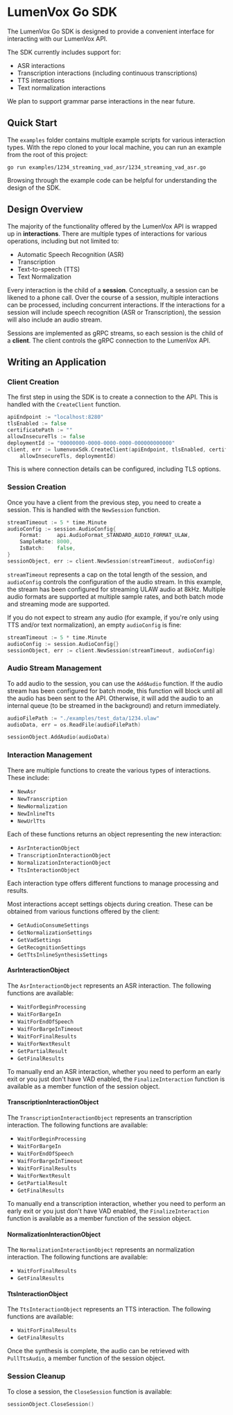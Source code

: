 # LumenVox Go SDK

The LumenVox Go SDK is designed to provide a convenient interface for
interacting with our LumenVox API.

The SDK currently includes support for:
  - ASR interactions
  - Transcription interactions (including continuous transcriptions)
  - TTS interactions
  - Text normalization interactions

We plan to support grammar parse interactions in the near future.

## Quick Start

The `examples` folder contains multiple example scripts for various interaction
types. With the repo cloned to your local machine, you can run an example from
the root of this project:
```shell
go run examples/1234_streaming_vad_asr/1234_streaming_vad_asr.go
```

Browsing through the example code can be helpful for understanding the design of
the SDK.

## Design Overview

The majority of the functionality offered by the LumenVox API is wrapped up in
**interactions**. There are multiple types of interactions for various
operations, including but not limited to:
  - Automatic Speech Recognition (ASR)
  - Transcription
  - Text-to-speech (TTS)
  - Text Normalization

Every interaction is the child of a **session**. Conceptually, a session can be
likened to a phone call. Over the course of a session, multiple interactions can
be processed, including concurrent interactions. If the interactions for a
session will include speech recognition (ASR or Transcription), the session will
also include an audio stream.

Sessions are implemented as gRPC streams, so each session is the child of a
**client**. The client controls the gRPC connection to the LumenVox API. 

## Writing an Application

### Client Creation

The first step in using the SDK is to create a connection to the API. This is
handled with the `CreateClient` function.
```go
apiEndpoint := "localhost:8280"
tlsEnabled := false
certificatePath := ""
allowInsecureTls := false
deploymentId := "00000000-0000-0000-0000-000000000000"
client, err := lumenvoxSdk.CreateClient(apiEndpoint, tlsEnabled, certificatePath,
    allowInsecureTls, deploymentId)
```

This is where connection details can be configured, including TLS options.

### Session Creation

Once you have a client from the previous step, you need to create a session. This
is handled with the `NewSession` function.
```go
streamTimeout := 5 * time.Minute
audioConfig := session.AudioConfig{
    Format:     api.AudioFormat_STANDARD_AUDIO_FORMAT_ULAW,
    SampleRate: 8000,
    IsBatch:    false,
}
sessionObject, err := client.NewSession(streamTimeout, audioConfig)
```

`streamTimeout` represents a cap on the total length of the session, and
`audioConfig` controls the configuration of the audio stream. In this example,
the stream has been configured for streaming ULAW audio at 8kHz. Multiple audio
formats are supported at multiple sample rates, and both batch mode and streaming
mode are supported.

If you do not expect to stream any audio (for example, if you're only using TTS
and/or text normalization), an empty `audioConfig` is fine:
```go
streamTimeout := 5 * time.Minute
audioConfig := session.AudioConfig{}
sessionObject, err := client.NewSession(streamTimeout, audioConfig)
```

### Audio Stream Management

To add audio to the session, you can use the `AddAudio` function. If the audio
stream has been configured for batch mode, this function will block until all
the audio has been sent to the API. Otherwise, it will add the audio to an
internal queue (to be streamed in the background) and return immediately.
```go
audioFilePath := "./examples/test_data/1234.ulaw"
audioData, err = os.ReadFile(audioFilePath)

sessionObject.AddAudio(audioData)
```

### Interaction Management

There are multiple functions to create the various types of interactions. These
include:
  - `NewAsr`
  - `NewTranscription`
  - `NewNormalization`
  - `NewInlineTts`
  - `NewUrlTts`

Each of these functions returns an object representing the new interaction:
  - `AsrInteractionObject`
  - `TranscriptionInteractionObject`
  - `NormalizationInteractionObject`
  - `TtsInteractionObject`

Each interaction type offers different functions to manage processing and
results.

Most interactions accept settings objects during creation. These can be obtained
from various functions offered by the client:
  - `GetAudioConsumeSettings`
  - `GetNormalizationSettings`
  - `GetVadSettings`
  - `GetRecognitionSettings`
  - `GetTtsInlineSynthesisSettings`

#### AsrInteractionObject

The `AsrInteractionObject` represents an ASR interaction. The following functions
are available:
  - `WaitForBeginProcessing`
  - `WaitForBargeIn`
  - `WaitForEndOfSpeech`
  - `WaifForBargeInTimeout`
  - `WaitForFinalResults`
  - `WaitForNextResult`
  - `GetPartialResult`
  - `GetFinalResults`

To manually end an ASR interaction, whether you need to perform an early exit or
you just don't have VAD enabled, the `FinalizeInteraction` function is available
as a member function of the session object.

#### TranscriptionInteractionObject

The `TranscriptionInteractionObject` represents an transcription interaction. The
following functions are available:
- `WaitForBeginProcessing`
- `WaitForBargeIn`
- `WaitForEndOfSpeech`
- `WaifForBargeInTimeout`
- `WaitForFinalResults`
- `WaitForNextResult`
- `GetPartialResult`
- `GetFinalResults`

To manually end a transcription interaction, whether you need to perform an early
exit or you just don't have VAD enabled, the `FinalizeInteraction` function is
available as a member function of the session object.

#### NormalizationInteractionObject

The `NormalizationInteractionObject` represents an normalization interaction. The
following functions are available:
- `WaitForFinalResults`
- `GetFinalResults`

#### TtsInteractionObject

The `TtsInteractionObject` represents an TTS interaction. The following functions
are available:
- `WaitForFinalResults`
- `GetFinalResults`

Once the synthesis is complete, the audio can be retrieved with `PullTtsAudio`,
a member function of the session object.

### Session Cleanup

To close a session, the `CloseSession` function is available:
```go
sessionObject.CloseSession()
```
